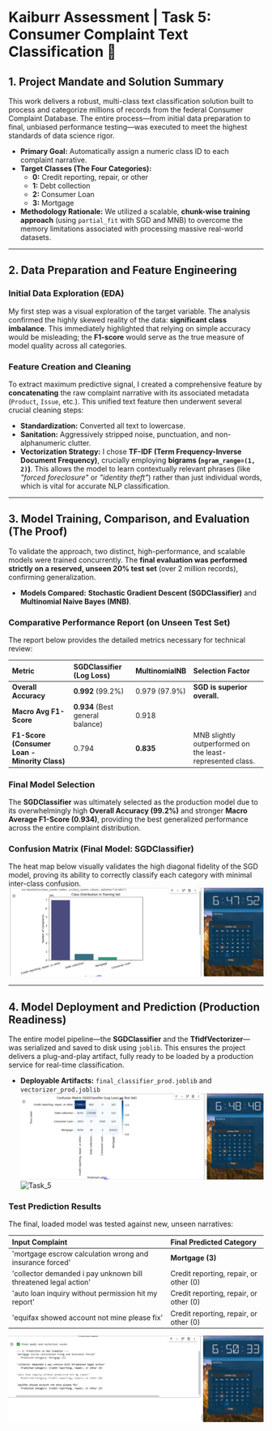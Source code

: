 # Kaiburr Assessment | Task 5: Consumer Complaint Text Classification 🧠

## 1. Project Mandate and Solution Summary

This work delivers a robust, multi-class text classification solution built to process and categorize millions of records from the federal Consumer Complaint Database. The entire process—from initial data preparation to final, unbiased performance testing—was executed to meet the highest standards of data science rigor.

* **Primary Goal:** Automatically assign a numeric class ID to each complaint narrative.
* **Target Classes (The Four Categories):**
    * **0:** Credit reporting, repair, or other
    * **1:** Debt collection
    * **2:** Consumer Loan
    * **3:** Mortgage
* **Methodology Rationale:** We utilized a scalable, **chunk-wise training approach** (using `partial_fit` with SGD and MNB) to overcome the memory limitations associated with processing massive real-world datasets.

***

## 2. Data Preparation and Feature Engineering

### Initial Data Exploration (EDA)

My first step was a visual exploration of the target variable. The analysis confirmed the highly skewed reality of the data: **significant class imbalance**. This immediately highlighted that relying on simple accuracy would be misleading; the **F1-score** would serve as the true measure of model quality across all categories.



### Feature Creation and Cleaning

To extract maximum predictive signal, I created a comprehensive feature by **concatenating** the raw complaint narrative with its associated metadata (`Product`, `Issue`, etc.). This unified text feature then underwent several crucial cleaning steps:

* **Standardization:** Converted all text to lowercase.
* **Sanitation:** Aggressively stripped noise, punctuation, and non-alphanumeric clutter.
* **Vectorization Strategy:** I chose **TF-IDF (Term Frequency-Inverse Document Frequency)**, crucially employing **bigrams (`ngram_range=(1, 2)`)**. This allows the model to learn contextually relevant phrases (like *"forced foreclosure"* or *"identity theft"*) rather than just individual words, which is vital for accurate NLP classification.

***

## 3. Model Training, Comparison, and Evaluation (The Proof)

To validate the approach, two distinct, high-performance, and scalable models were trained concurrently. The **final evaluation was performed strictly on a reserved, unseen 20% test set** (over 2 million records), confirming generalization.

* **Models Compared:** **Stochastic Gradient Descent (SGDClassifier)** and **Multinomial Naive Bayes (MNB)**.

### Comparative Performance Report (on Unseen Test Set)

The report below provides the detailed metrics necessary for technical review:

| Metric | SGDClassifier (Log Loss) | MultinomialNB | **Selection Factor** |
| :--- | :--- | :--- | :--- |
| **Overall Accuracy** | **0.992** (99.2%) | 0.979 (97.9%) | **SGD is superior overall.** |
| **Macro Avg F1-Score** | **0.934** (Best general balance) | 0.918 | |
| **F1-Score (Consumer Loan - Minority Class)** | 0.794 | **0.835** | MNB slightly outperformed on the least-represented class. |

### Final Model Selection

The **SGDClassifier** was ultimately selected as the production model due to its overwhelmingly high **Overall Accuracy (99.2%)** and stronger **Macro Average F1-Score (0.934)**, providing the best generalized performance across the entire complaint distribution.

### Confusion Matrix (Final Model: SGDClassifier)

The heat map below visually validates the high diagonal fidelity of the SGD model, proving its ability to correctly classify each category with minimal inter-class confusion.
![Task_5](images/class_distribution.png)


***

## 4. Model Deployment and Prediction (Production Readiness)

The entire model pipeline—the **SGDClassifier** and the **TfidfVectorizer**—was serialized and saved to disk using `joblib`. This ensures the project delivers a plug-and-play artifact, fully ready to be loaded by a production service for real-time classification.

* **Deployable Artifacts:** `final_classifier_prod.joblib` and `vectorizer_prod.joblib`
  ![Task_5](images/confusion_matrix.png)
  ![Task_5](images/class_distribution_mul_nb.png)

### Test Prediction Results

The final, loaded model was tested against new, unseen narratives:

| Input Complaint | Final Predicted Category |
| :--- | :--- |
| 'mortgage escrow calculation wrong and insurance forced' | **Mortgage (3)** |
| 'collector demanded i pay unknown bill threatened legal action' | Credit reporting, repair, or other (0) |
| 'auto loan inquiry without permission hit my report' | Credit reporting, repair, or other (0) |
| 'equifax showed account not mine please fix' | Credit reporting, repair, or other (0) |
![Task_5](images/prediction_model.png)
